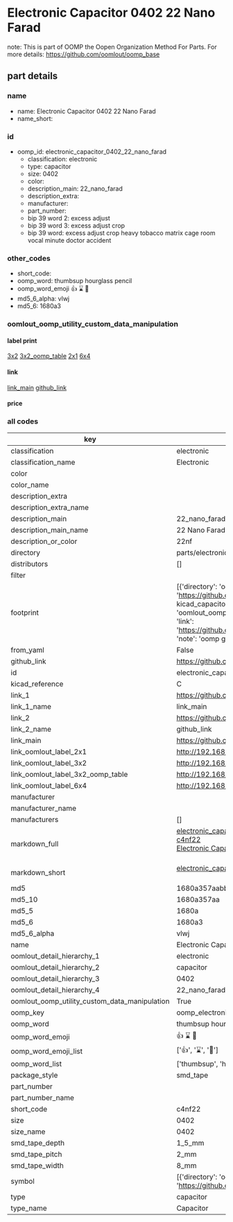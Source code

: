 # Electronic Capacitor 0402 22 Nano Farad  

note: This is part of OOMP the Oopen Organization Method For Parts. For more details: https://github.com/oomlout/oomp_base

##  part details





### name
* name: Electronic Capacitor 0402 22 Nano Farad
* name_short: 
### id
* oomp_id: electronic_capacitor_0402_22_nano_farad
  * classification: electronic
  * type: capacitor
  * size: 0402
  * color: 
  * description_main: 22_nano_farad
  * description_extra: 
  * manufacturer: 
  * part_number: 
  * bip 39 word 2: excess adjust
  * bip 39 word 3: excess adjust crop
  * bip 39 word: excess adjust crop heavy tobacco matrix cage room vocal minute doctor accident

### other_codes
* short_code: 
* oomp_word: thumbsup hourglass pencil
* oomp_word_emoji :thumbsup: :hourglass: :pencil:
* md5_6_alpha: vlwj
* md5_6: 1680a3






### oomlout_oomp_utility_custom_data_manipulation
#### label print
[3x2](http://192.168.1.245:1112/?label=oomp%20vlwj)
[3x2_oomp_table](http://192.168.1.107:1112/?label=oomp%20vlwj)
[2x1](http://192.168.1.242:1112/?label=oomp%20vlwj)
[6x4](http://192.168.1.55:1112/?label=oomp%20vlwj)    

#### link

[link_main](https://github.com/oomlout/oomlout_oomp_current_version_messy/tree/main/parts/electronic_capacitor_0402_22_nano_farad) [github_link](https://github.com/oomlout/oomlout_oomp_part_src/tree/main/parts/electronic_capacitor_0402_22_nano_farad)                             

#### price







### all codes 
| key | value |  
| --- | --- |  
| classification | electronic |  
| classification_name | Electronic |  
| color |  |  
| color_name |  |  
| description_extra |  |  
| description_extra_name |  |  
| description_main | 22_nano_farad |  
| description_main_name | 22 Nano Farad |  
| description_or_color | 22nf |  
| directory | parts/electronic_capacitor_0402_22_nano_farad |  
| distributors | [] |  
| filter |  |  
| footprint | [{'directory': 'oomlout_oomp_footprint_bot/footprints/kicad_capacitor_smd_c_0402_1005metric//working/working.kicad_mod', 'index': 0, 'link': 'https://github.com/oomlout/oomlout_oomp_footprint_bot/tree/main/foootprntss/kicad_capacitor_smd_c_0402_1005metric', 'note': 'source footprint kicad_capacitor_smd_c_0402_1005metric', 'oomp_key': 'oomp_kicad_capacitor_smd_c_0402_1005metric'}, {'directory': 'oomlout_oomp_footprint_bot/footprints/oomlout_oomlout_oomp_part_footprints_c4nf22_electronic_capacitor_0402_22_nano_farad//working/working.kicad_mod', 'index': 1, 'link': 'https://github.com/oomlout/oomlout_oomp_footprint_bot/tree/main/foootprntss/oomlout_oomlout_oomp_part_footprints_c4nf22_electronic_capacitor_0402_22_nano_farad', 'note': 'oomp generated footprint', 'oomp_key': 'oomp_oomlout_oomlout_oomp_part_footprints_c4nf22_electronic_capacitor_0402_22_nano_farad'}] |  
| from_yaml | False |  
| github_link | https://github.com/oomlout/oomlout_oomp_part_src/tree/main/parts/electronic_capacitor_0402_22_nano_farad |  
| id | electronic_capacitor_0402_22_nano_farad |  
| kicad_reference | C |  
| link_1 | https://github.com/oomlout/oomlout_oomp_current_version_messy/tree/main/parts/electronic_capacitor_0402_22_nano_farad |  
| link_1_name | link_main |  
| link_2 | https://github.com/oomlout/oomlout_oomp_part_src/tree/main/parts/electronic_capacitor_0402_22_nano_farad |  
| link_2_name | github_link |  
| link_main | https://github.com/oomlout/oomlout_oomp_current_version_messy/tree/main/parts/electronic_capacitor_0402_22_nano_farad |  
| link_oomlout_label_2x1 | http://192.168.1.242:1112/?label=oomp%20vlwj |  
| link_oomlout_label_3x2 | http://192.168.1.245:1112/?label=oomp%20vlwj |  
| link_oomlout_label_3x2_oomp_table | http://192.168.1.107:1112/?label=oomp%20vlwj |  
| link_oomlout_label_6x4 | http://192.168.1.55:1112/?label=oomp%20vlwj |  
| manufacturer |  |  
| manufacturer_name |  |  
| manufacturers | [] |  
| markdown_full | [electronic_capacitor_0402_22_nano_farad](https://github.com/oomlout/oomlout_oomp_current_version_messy/tree/main/parts/electronic_capacitor_0402_22_nano_farad)<br>[c4nf22](https://github.com/oomlout/oomlout_oomp_current_version_messy/tree/main/parts/electronic_capacitor_0402_22_nano_farad)<br>[Electronic Capacitor 0402 22 Nano Farad](https://github.com/oomlout/oomlout_oomp_current_version_messy/tree/main/parts/electronic_capacitor_0402_22_nano_farad)<br><br> |  
| markdown_short | [electronic_capacitor_0402_22_nano_farad](https://github.com/oomlout/oomlout_oomp_current_version_messy/tree/main/parts/electronic_capacitor_0402_22_nano_farad)<br><br> |  
| md5 | 1680a357aabbe40624f196a667c0e274 |  
| md5_10 | 1680a357aa |  
| md5_5 | 1680a |  
| md5_6 | 1680a3 |  
| md5_6_alpha | vlwj |  
| name | Electronic Capacitor 0402 22 Nano Farad |  
| oomlout_detail_hierarchy_1 | electronic |  
| oomlout_detail_hierarchy_2 | capacitor |  
| oomlout_detail_hierarchy_3 | 0402 |  
| oomlout_detail_hierarchy_4 | 22_nano_farad |  
| oomlout_oomp_utility_custom_data_manipulation | True |  
| oomp_key | oomp_electronic_capacitor_0402_22_nano_farad |  
| oomp_word | thumbsup hourglass pencil |  
| oomp_word_emoji | :thumbsup: :hourglass: :pencil: |  
| oomp_word_emoji_list | [':thumbsup:', ':hourglass:', ':pencil:'] |  
| oomp_word_list | ['thumbsup', 'hourglass', 'pencil'] |  
| package_style | smd_tape |  
| part_number |  |  
| part_number_name |  |  
| short_code | c4nf22 |  
| size | 0402 |  
| size_name | 0402 |  
| smd_tape_depth | 1_5_mm |  
| smd_tape_pitch | 2_mm |  
| smd_tape_width | 8_mm |  
| symbol | [{'directory': 'oomlout_oomp_symbol_bot/symbols/kicad_device_c//working/working.kicad_sym', 'index': 0, 'link': 'https://github.com/oomlout/oomlout_oomp_symbol_bot/tree/main/symbols/kicad_device_c', 'oomp_key': 'oomp_kicad_device_c'}] |  
| type | capacitor |  
| type_name | Capacitor |  
